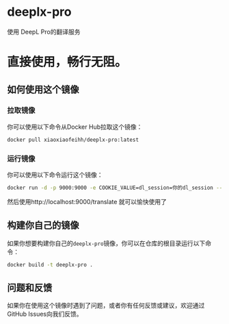 
# deeplx-pro

使用 DeepL Pro的翻译服务

# 直接使用，畅行无阻。

## 如何使用这个镜像

### 拉取镜像

你可以使用以下命令从Docker Hub拉取这个镜像：

```bash
docker pull xiaoxiaofeihh/deeplx-pro:latest
```

### 运行镜像

你可以使用以下命令运行这个镜像：

```bash
docker run -d -p 9000:9000 -e COOKIE_VALUE=dl_session=你的dl_session --name deeplx_pro xiaoxiaofeihh/deeplx-pro:latest
```

然后使用http://localhost:9000/translate
就可以愉快使用了

## 构建你自己的镜像

如果你想要构建你自己的`deeplx-pro`镜像，你可以在仓库的根目录运行以下命令：

```bash
docker build -t deeplx-pro .
```

## 问题和反馈

如果你在使用这个镜像时遇到了问题，或者你有任何反馈或建议，欢迎通过GitHub Issues向我们反馈。
